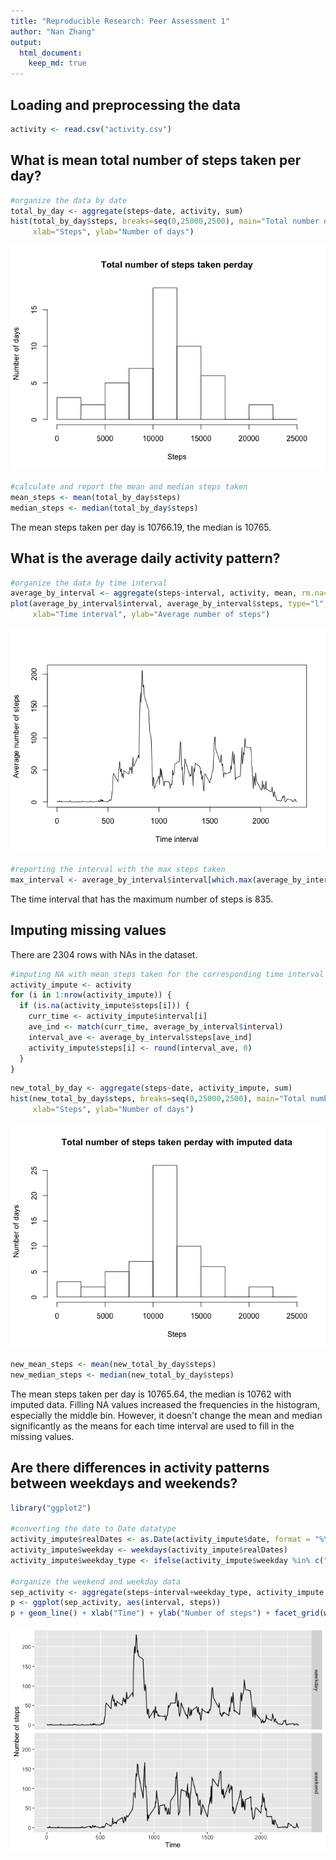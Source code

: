 ```yaml
---
title: "Reproducible Research: Peer Assessment 1"
author: "Nan Zhang"
output: 
  html_document:
    keep_md: true
---
```



## Loading and preprocessing the data

```r
activity <- read.csv("activity.csv")
```

## What is mean total number of steps taken per day?

```r
#organize the data by date
total_by_day <- aggregate(steps~date, activity, sum)
hist(total_by_day$steps, breaks=seq(0,25000,2500), main="Total number of steps taken perday",
     xlab="Steps", ylab="Number of days")
```

![](PA1_files/figure-html/total-steps-per-day-1.png)<!-- -->

```r
#calculate and report the mean and median steps taken
mean_steps <- mean(total_by_day$steps)
median_steps <- median(total_by_day$steps)
```

The mean steps taken per day is 10766.19, the median is 10765.

## What is the average daily activity pattern?

```r
#organize the data by time interval
average_by_interval <- aggregate(steps~interval, activity, mean, rm.na=T)
plot(average_by_interval$interval, average_by_interval$steps, type="l",
     xlab="Time interval", ylab="Average number of steps")
```

![](PA1_files/figure-html/average-daily-activity-pattern-1.png)<!-- -->

```r
#reporting the interval with the max steps taken
max_interval <- average_by_interval$interval[which.max(average_by_interval$steps)]
```

The time interval that has the maximum number of steps is 835.

## Imputing missing values

There are 2304 rows with NAs in the dataset.


```r
#imputing NA with mean steps taken for the corresponding time interval
activity_impute <- activity
for (i in 1:nrow(activity_impute)) {
  if (is.na(activity_impute$steps[i])) {
    curr_time <- activity_impute$interval[i]
    ave_ind <- match(curr_time, average_by_interval$interval)
    interval_ave <- average_by_interval$steps[ave_ind]
    activity_impute$steps[i] <- round(interval_ave, 0)
  }
}
```


```r
new_total_by_day <- aggregate(steps~date, activity_impute, sum)
hist(new_total_by_day$steps, breaks=seq(0,25000,2500), main="Total number of steps taken perday with imputed data",
     xlab="Steps", ylab="Number of days")
```

![](PA1_files/figure-html/new-statistics-with-imputed-data-1.png)<!-- -->

```r
new_mean_steps <- mean(new_total_by_day$steps)
new_median_steps <- median(new_total_by_day$steps)
```

The mean steps taken per day is 10765.64, the median is 10762 with imputed data. Filling NA values increased the frequencies in the histogram, especially the middle bin. However, it doesn't change the mean and median significantly as the means for each time interval are used to fill in the missing values.

## Are there differences in activity patterns between weekdays and weekends?

```r
library("ggplot2")

#converting the date to Date datatype
activity_impute$realDates <- as.Date(activity_impute$date, format = "%Y-%m-%d")
activity_impute$weekday <- weekdays(activity_impute$realDates)
activity_impute$weekday_type <- ifelse(activity_impute$weekday %in% c("Saturday", "Sunday"), "weekend", "weekday")

#organize the weekend and weekday data
sep_activity <- aggregate(steps~interval+weekday_type, activity_impute, mean, rm.na=T)
p <- ggplot(sep_activity, aes(interval, steps))
p + geom_line() + xlab("Time") + ylab("Number of steps") + facet_grid(weekday_type ~ .)
```

![](PA1_files/figure-html/activity-patterns-for-weekdays-and-weekends-1.png)<!-- -->

